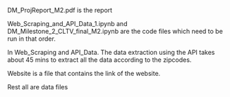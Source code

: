 DM_ProjReport_M2.pdf is the report 

Web_Scraping_and_API_Data_1.ipynb and DM_Milestone_2_CLTV_final_M2.ipynb are the code files which need to be run in that order. 

In Web_Scraping and API_Data. The data extraction using the API takes about 45 mins to extract all the data according to the zipcodes. 

Website is a file that contains the link of the website. 

Rest all are data files 

